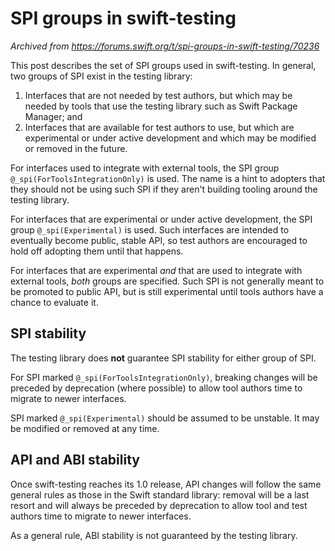 # SPI groups in swift-testing

_Archived from <https://forums.swift.org/t/spi-groups-in-swift-testing/70236>_

This post describes the set of SPI groups used in swift-testing. In general, two
groups of SPI exist in the testing library:

1. Interfaces that are not needed by test authors, but which may be needed by
   tools that use the testing library such as Swift Package Manager; and
1. Interfaces that are available for test authors to use, but which are
   experimental or under active development and which may be modified or removed
   in the future.

For interfaces used to integrate with external tools, the SPI group
`@_spi(ForToolsIntegrationOnly)` is used. The name is a hint to adopters that
they should not be using such SPI if they aren't building tooling around the
testing library.

For interfaces that are experimental or under active development, the SPI group
`@_spi(Experimental)` is used. Such interfaces are intended to eventually become
public, stable API, so test authors are encouraged to hold off adopting them
until that happens.

For interfaces that are experimental _and_ that are used to integrate with
external tools, _both_ groups are specified. Such SPI is not generally meant to
be promoted to public API, but is still experimental until tools authors have a
chance to evaluate it.

## SPI stability

The testing library does **not** guarantee SPI stability for either group of
SPI.

For SPI marked `@_spi(ForToolsIntegrationOnly)`, breaking changes will be
preceded by deprecation (where possible) to allow tool authors time to migrate
to newer interfaces.

SPI marked `@_spi(Experimental)` should be assumed to be unstable. It may be
modified or removed at any time.

## API and ABI stability

Once swift-testing reaches its 1.0 release, API changes will follow the same
general rules as those in the Swift standard library: removal will be a last
resort and will always be preceded by deprecation to allow tool and test authors
time to migrate to newer interfaces.

As a general rule, ABI stability is not guaranteed by the testing library.
